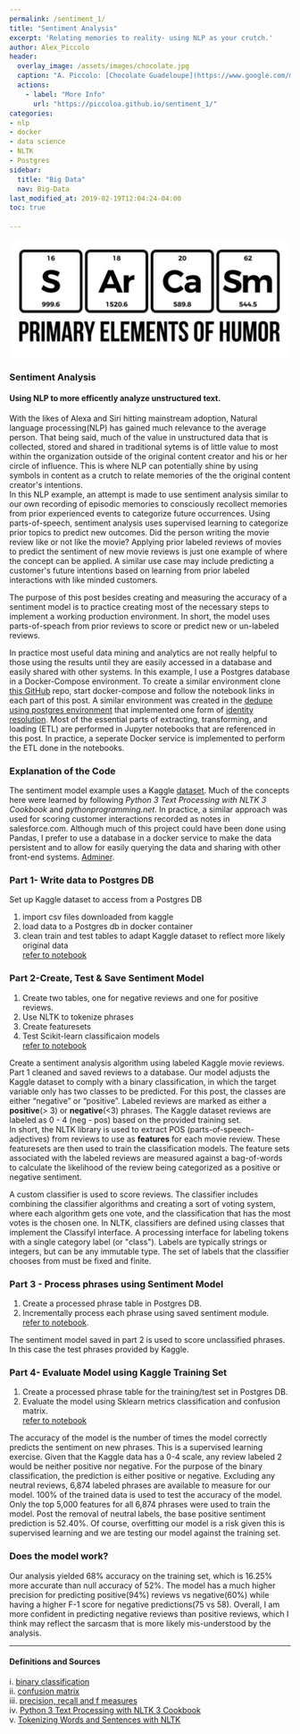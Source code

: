 ```yaml
---
permalink: /sentiment_1/
title: "Sentiment Analysis"
excerpt: 'Relating memories to reality- using NLP as your crutch.'
author: Alex_Piccolo
header:
  overlay_image: /assets/images/chocolate.jpg
  caption: "A. Piccolo: [Chocolate Guadeloupe](https://www.google.com/maps/place/16%C2%B012'28.4%22N+61%C2%B046'48.4%22W/@16.2079,-61.7822887,17z/data=!3m1!4b1!4m5!3m4!1s0x0:0x0!8m2!3d16.2079!4d-61.7801)"
  actions:
    - label: "More Info"
      url: "https://piccoloa.github.io/sentiment_1/"
categories:
- nlp
- docker
- data science
- NLTK
- Postgres
sidebar:
  title: "Big Data"
  nav: Big-Data
last_modified_at: 2019-02-19T12:04:24-04:00
toc: true

---
```

![jpg](/assets/images/sentimentpost.png)
### **Sentiment Analysis**
#### Using NLP to more efficently analyze unstructured text.

With the likes of Alexa and Siri hitting mainstream adoption, Natural language processing(NLP) has gained much relevance to the average person. That being said, much of the value in unstructured data that is collected, stored and shared in traditional sytems is of little value to most within the organization outside of the original content creator and his or her circle of influence. This is where NLP can potentially shine by using symbols in content as a crutch to relate memories of the the original content creator's intentions.  
In this NLP example, an attempt is made to use sentiment analysis similar to our own recording of episodic memories to consciously recollect memories from prior experienced events to categorize future occurrences. Using parts-of-speech, sentiment analysis uses supervised learning to categorize prior topics to predict new outcomes. Did the person writing the movie review like or not like the movie? Applying prior labeled reviews of movies to predict the sentiment of new movie reviews is just one example of where the concept can be applied. A similar use case may include predicting a customer's future intentions based on learning from prior labeled interactions with like minded customers.

The purpose of this post besides creating and measuring the accuracy of a sentiment model is to practice creating most of the necessary steps to implement a working production environment. In short, the model uses parts-of-speach from prior reviews to score or predict new or un-labeled reviews.  

In practice most useful data mining and analytics are not really helpful to those using the results until they are easily accessed in a database and easily shared with other systems. In this example, I use a Postgres database in a Docker-Compose environment.
To create a similar environment clone [this GitHub](https://github.com/piccoloa/priv_jupyter) repo, start docker-compose and follow the notebook links in each part of this post. A similar environment was created in the [dedupe using postgres environment](https://github.com/piccoloa/dedupePostgresDocker) that implemented one form of [identity resolution](https://piccoloa.github.io/entityresolution/).  Most of the essential parts of extracting, transforming, and loading (ETL) are performed in Jupyter notebooks that are referenced in this post.  In practice, a seperate Docker service is implemented to perform the ETL done in the notebooks.

### Explanation of the Code  
The sentiment model example uses a Kaggle [dataset](https://www.kaggle.com/c/sentiment-analysis-on-movie-reviews/data). Much of the concepts here were learned by following _Python 3 Text Processing with NLTK 3 Cookbook_ and _pythonprogramming.net_. In practice, a similar approach was used for scoring customer interactions recorded as notes in salesforce.com. Although much of this project could have been done using Pandas, I prefer to use a database in a docker service to make the data persistent and to allow for easily querying the data and sharing with other front-end systems. [Adminer](https://www.adminer.org/).   


### **Part 1- Write data to Postgres DB**   
Set up Kaggle dataset to access from a Postgres DB

1. import csv files downloaded from kaggle
2. load data to a Postgres db in docker container
3. clean train and test tables to adapt Kaggle dataset to reflect more likely original data    
[refer to notebook](https://github.com/piccoloa/priv_jupyter/blob/master/notebooks/Part%201-%20Write%20data%20to%20Postgres%20DB.ipynb)



### **Part 2-Create, Test & Save Sentiment Model**  
1. Create two tables, one for negative reviews and one for positive reviews.
2. Use NLTK to tokenize phrases
3. Create featuresets
4. Test Scikit-learn classificaion models   
[refer to notebook](https://github.com/piccoloa/priv_jupyter/blob/master/notebooks/Part%202-Create%2C%20Test%20%26%20Save%20Sentiment%20Model.ipynb)

Create a sentiment analysis algorithm using labeled Kaggle movie reviews.  Part 1 cleaned and saved reviews to a database. Our model adjusts the Kaggle dataset to comply with a binary classification, in which the target variable only has two classes to be predicted. For this post, the classes are either “negative” or “positive”. Labeled reviews are marked as either a __positive__(> 3) or __negative__(<3) phrases. The Kaggle dataset reviews are labeled as 0 - 4 (neg - pos) based on the provided training set.  
In short, the NLTK library is used to extract POS (parts-of-speech- adjectives) from reviews to use as __features__ for each movie review. These featuresets are then used to train the classification models.  The feature sets associated with the labeled reviews are measured against a bag-of-words to calculate the likelihood of the review being categorized as a positive or negative sentiment.  

A custom classifier is used to score reviews.  The classifier includes combining the classifier algorithms and creating a sort of voting system, where each algorithm gets one vote, and the classification that has the most votes is the chosen one.  In NLTK, classifiers are defined using classes that implement the ClassifyI interface. A processing interface for labeling tokens with a single category label (or "class"). Labels are typically strings or integers, but can be any immutable type. The set of labels that the classifier chooses from must be fixed and finite.

### **Part 3 - Process phrases using Sentiment Model**   

1. Create a processed phrase table in Postgres DB.  
2. Incrementally process each phrase using saved sentiment module.    
[refer to notebook](https://github.com/piccoloa/priv_jupyter/blob/master/notebooks/Part%203-%20Process%20phrases%20using%20Sentiment%20Model.ipynb).

The sentiment model saved in part 2 is used to score unclassified phrases. In this case the test phrases provided by Kaggle.    




### **Part 4- Evaluate Model using Kaggle Training Set**  
1. Create a processed phrase table for the training/test set in Postgres DB.
2. Evaluate the model using Sklearn metrics classification and confusion matrix.  
[refer to notebook](https://github.com/piccoloa/priv_jupyter/blob/master/notebooks/Part%204-%20Evaluate%20Model%20using%20Kaggle%20Training%20Set.ipynb)

The accuracy of the model is the number of times the model correctly predicts the sentiment on new phrases. This is a supervised learning exercise. Given that the Kaggle data has a 0-4 scale, any review labeled 2 would be neither positive nor negative.  For the purpose of the binary classification, the prediction is either positive or negative.  Excluding any neutral reviews, 6,874 labeled phrases are available to measure for our model.  100% of the trained data is used to test the accuracy of the model.  Only the top 5,000 features for all 6,874 phrases were used to train the model. Post the removal of neutral labels, the base positive sentiment prediction is 52.40%. Of course, overfitting our model is a risk given this is supervised learning and we are testing our model against the training set.

### Does the model work?  
Our analysis yielded 68% accuracy on the training set, which is 16.25% more accurate than null accuracy of 52%.  The model has a much higher precision for predicting positive(94%) reviews vs negative(60%) while having a higher F-1 score for negative predictions(75 vs 58). Overall, I am more confident in predicting negative reviews than positive reviews, which I think may reflect the sarcasm that is more likely mis-understood by the analysis.

---

#### **Definitions and Sources**
i. [binary classification](https://en.wikipedia.org/wiki/Binary_classification)  
ii. [confusion matrix](https://en.wikipedia.org/wiki/Confusion_matrix)  
iii. [precision, recall and f measures](https://en.wikipedia.org/wiki/Precision_and_recall)  
iv. [Python 3 Text Processing with NLTK 3 Cookbook](https://www.amazon.com/Python-Text-Processing-NLTK-Cookbook-ebook/dp/B00N2RWMJU/ref=sr_1_2?ie=UTF8&qid=1547992672&sr=8-2&keywords=nltk)  
v.  [Tokenizing Words and Sentences with NLTK](https://pythonprogramming.net/tokenizing-words-sentences-nltk-tutorial/)

